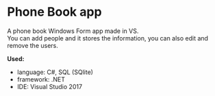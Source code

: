 # Phone Book app
A phone book Windows Form app made in VS. <br/>
You can add people and it stores the information, you can also edit and remove the users.

<b>Used:</b>
- language: C#, SQL (SQlite)
- framework: .NET
- IDE: Visual Studio 2017
